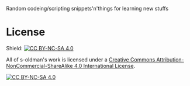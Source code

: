 Random codeing/scripting snippets'n'things for learning new stuffs

# License

Shield: [![CC BY-NC-SA 4.0][cc-by-nc-sa-shield]][cc-by-nc-sa]

All of s-oldman's work is licensed under a
[Creative Commons Attribution-NonCommercial-ShareAlike 4.0 International License][cc-by-nc-sa].

[![CC BY-NC-SA 4.0][cc-by-nc-sa-image]][cc-by-nc-sa]

[cc-by-nc-sa]: http://creativecommons.org/licenses/by-nc-sa/4.0/
[cc-by-nc-sa-image]: https://licensebuttons.net/l/by-nc-sa/4.0/88x31.png
[cc-by-nc-sa-shield]: https://img.shields.io/badge/License-CC%20BY--NC--SA%204.0-lightgrey.svg

<!---
s-oldman/s-oldman is a ✨ special ✨ repository because its `README.md` (this file) appears on your GitHub profile.
You can click the Preview link to take a look at your changes.
--->
